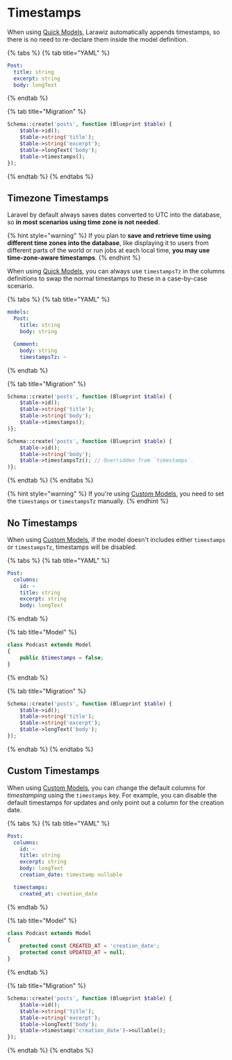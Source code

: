 # Timestamps

When using [Quick Models](../#quick-model), Larawiz automatically appends timestamps, so there is no need to re-declare them inside the model definition.

{% tabs %}
{% tab title="YAML" %}
```yaml
Post:
  title: string
  excerpt: string
  body: longText
```
{% endtab %}

{% tab title="Migration" %}
```php
Schema::create('posts', function (Blueprint $table) {
    $table->id();
    $table->string('title');
    $table->string('excerpt');
    $table->longText('body');
    $table->timestamps();
});
```
{% endtab %}
{% endtabs %}

## Timezone Timestamps

Laravel by default always saves dates converted to UTC into the database, so **in most scenarios using time zone is not needed**.

{% hint style="warning" %}
If you plan to **save and retrieve time using different time zones into the database**, like displaying it to users from different parts of the world or run jobs at each local time, **you may use time-zone-aware timestamps**.
{% endhint %}

When using [Quick Models](../#quick-model), you can always use `timestampsTz` in the columns definitions to swap the normal timestamps to these in a case-by-case scenario.

{% tabs %}
{% tab title="YAML" %}
```yaml
models:
  Post:
    title: string
    body: string

  Comment:
    body: string
    timestampsTz: ~
```
{% endtab %}

{% tab title="Migration" %}
```php
Schema::create('posts', function (Blueprint $table) {
    $table->id();
    $table->string('title');
    $table->string('body');
    $table->timestamps();
)};

Schema::create('posts', function (Blueprint $table) {
    $table->id();
    $table->string('body');
    $table->timestampsTz(); // Overridden from `timestamps`.
)};
```
{% endtab %}
{% endtabs %}

{% hint style="warning" %}
If you're using [Custom Models](../#custom-model), you need to set the `timestamps` or `timestampsTz` manually.
{% endhint %}

## No Timestamps

When using [Custom Models](../#custom-model), if the model doesn't includes either `timestamps` or `timestampsTz`, timestamps will be disabled.

{% tabs %}
{% tab title="YAML" %}
```yaml
Post:
  columns:
    id: ~
    title: string
    excerpt: string
    body: longText
```
{% endtab %}

{% tab title="Model" %}
```php
class Podcast extends Model
{
    public $timestamps = false;
}
```
{% endtab %}

{% tab title="Migration" %}
```php
Schema::create('posts', function (Blueprint $table) {
    $table->id();
    $table->string('title');
    $table->string('excerpt');
    $table->longText('body');
});
```
{% endtab %}
{% endtabs %}

## Custom Timestamps

When using [Custom Models](../#custom-model), you can change the default columns for _timestamping_ using the `timestamps` key. For example, you can disable the default timestamps for updates and only point out a column for the creation date.

{% tabs %}
{% tab title="YAML" %}
```yaml
Post:
  columns:
    id: ~
    title: string
    excerpt: string
    body: longText
    creation_date: timestamp nullable

  timestamps:
    created_at: creation_date
```
{% endtab %}

{% tab title="Model" %}
```php
class Podcast extends Model
{
    protected const CREATED_AT = 'creation_date';
    protected const UPDATED_AT = null;
}
```
{% endtab %}

{% tab title="Migration" %}
```php
Schema::create('posts', function (Blueprint $table) {
    $table->id();
    $table->string('title');
    $table->string('excerpt');
    $table->longText('body');
    $table->timestamp('creation_date')->nullable();
});
```
{% endtab %}
{% endtabs %}

